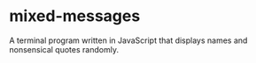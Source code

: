 # mixed-messages
A terminal program written in JavaScript that displays names and nonsensical quotes randomly.
